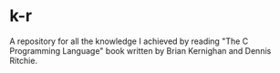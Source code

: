 # k-r
A repository for all the knowledge I achieved by reading "The C Programming Language" book written by Brian Kernighan and Dennis Ritchie.
